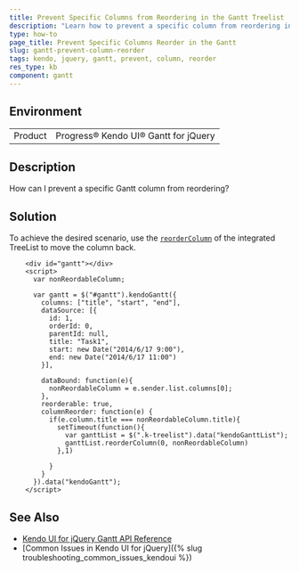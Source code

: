 ```yaml
---
title: Prevent Specific Columns from Reordering in the Gantt Treelist  
description: "Learn how to prevent a specific column from reordering in the KendoUI for jQuery Gantt."
type: how-to
page_title: Prevent Specific Columns Reorder in the Gantt
slug: gantt-prevent-column-reorder
tags: kendo, jquery, gantt, prevent, column, reorder
res_type: kb
component: gantt
---
```


## Environment

<table>
 <tr>
  <td>Product</td>
  <td>Progress® Kendo UI® Gantt for jQuery</td>
 </tr>
</table>


## Description

How can I prevent a specific Gantt column from reordering?

## Solution

To achieve the desired scenario, use the [`reorderColumn`](https://docs.telerik.com/kendo-ui/api/javascript/ui/treelist/methods/reordercolumn) of the integrated TreeList to move the column back.

```dojo
    <div id="gantt"></div>
    <script>
      var nonReordableColumn;

      var gantt = $("#gantt").kendoGantt({
        columns: ["title", "start", "end"],
        dataSource: [{
          id: 1,
          orderId: 0,
          parentId: null,
          title: "Task1",
          start: new Date("2014/6/17 9:00"),
          end: new Date("2014/6/17 11:00")
        }],

        dataBound: function(e){
          nonReordableColumn = e.sender.list.columns[0];
        },
        reorderable: true,
        columnReorder: function(e) {
          if(e.column.title === nonReordableColumn.title){
            setTimeout(function(){
              var ganttList = $(".k-treelist").data("kendoGanttList");
              ganttList.reorderColumn(0, nonReordableColumn)
            },1)

          }
        }
      }).data("kendoGantt");
    </script>
```

## See Also

* [Kendo UI for jQuery Gantt API Reference](/api/javascript/ui/gantt)
* [Common Issues in Kendo UI for jQuery]({% slug troubleshooting_common_issues_kendoui %})
